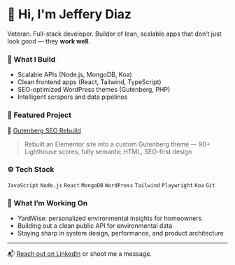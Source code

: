 # 👋 Hi, I'm Jeffery Diaz

Veteran. Full-stack developer. Builder of lean, scalable apps that don’t just look good — they **work well**.

### 🔧 What I Build
- Scalable APIs (Node.js, MongoDB, Koa)
- Clean frontend apps (React, Tailwind, TypeScript)
- SEO-optimized WordPress themes (Gutenberg, PHP)
- Intelligent scrapers and data pipelines

### 📌 Featured Project
🚀 [Gutenberg SEO Rebuild](https://github.com/Jeffthedevv/gutenberg-seo-rebuild)  
> Rebuilt an Elementor site into a custom Gutenberg theme — 90+ Lighthouse scores, fully semantic HTML, SEO-first design

### ⚙️ Tech Stack
`JavaScript` `Node.js` `React` `MongoDB` `WordPress` `Tailwind` `Playwright` `Koa` `Git`

### 🧠 What I’m Working On
- YardWise: personalized environmental insights for homeowners
- Building out a clean public API for environmental data
- Staying sharp in system design, performance, and product architecture

---

📬 [Reach out on LinkedIn](https://www.linkedin.com/in/jefferydiaz-webdeveloper/) or shoot me a message.
